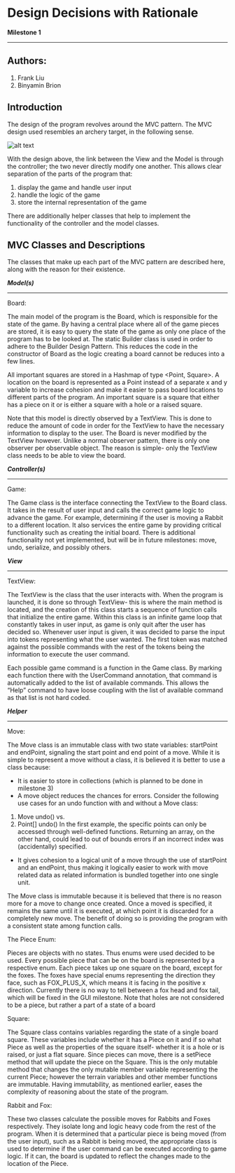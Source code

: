 Design Decisions with Rationale
===
**Milestone 1**

---

## Authors:
 1. Frank Liu
 2. Binyamin Brion

## Introduction
The design of the program revolves around the MVC pattern. The MVC design used resembles an archery target, in the following sense.
 
![alt text](https://github.com/Daniel-W-Innes/SYSC3110-Project/blob/Milestone1/docs/MVC.PNG)


With the design above, the link between the View and the Model is through the controller; the two never directly modify one another. This allows clear separation of the parts of the program that:
1. display the game and handle user input
2. handle the logic of the game
3. store the internal representation of the game

There are additionally helper classes that help to implement the functionality of the controller and the model classes. 

## MVC Classes and Descriptions

The classes that make up each part of the MVC pattern are described here, along with the reason for their existence.

**_Model(s)_**

---

Board:

The main model of the program is the Board, which is responsible for the state of the game. By having a central place where all of the game pieces are stored, it is easy to query the state of the game as only one place of the program has to be looked at. 
The static Builder class is used in order to adhere to the Builder Design Pattern. This reduces the code in the constructor of Board as the logic creating a board cannot be reduces into a few lines. 

All important squares are stored in a Hashmap of type <Point, Square>. A location on the board is represented as a Point instead of a separate x and y variable to increase cohesion and make it easier to pass board locations to different parts of the program. An important square is a square that either has a piece on it or is either a square with a hole or a raised square. 

Note that this model is directly observed by a TextView. This is done to reduce the amount of code in order for the TextView to have the necessary information to display to the user. The Board is never modified by the TextView however. Unlike a normal observer pattern, there is only one observer per observable object. The reason is simple- only the TextView class needs to be able to view the board. 

**_Controller(s)_**

---

Game:

The Game class is the interface connecting the TextView to the Board class. It takes in the result of user input and calls the correct game logic to advance the game. For example, determining if the user is moving a Rabbit to a different location. It also services the entire game by providing critical functionality such as creating the initial board.
There is additional functionality not yet implemented, but will be in future milestones: move, undo, serialize, and possibly others. 

**_View_**

---

TextView:

The TextView is the class that the user interacts with. When the program is launched, it is done so through TextView- this is where the main method is located, and the creation of this class starts a sequence of function calls that initialize the entire game.
Within this class is an infinite game loop that constantly takes in user input, as game is only quit after the user has decided so. Whenever user input is given, it was decided to parse the input into tokens representing what the user wanted. The first token was matched against the possible commands with the rest of the tokens being the information to execute the user command.


Each possible game command is a function in the Game class. By marking each function there with the UserCommand annotation, that command is automatically added to the list of available commands. This allows the “Help” command to have loose coupling with the list of available command as that list is not hard coded.

**_Helper_**

---

Move:

The Move class is an immutable class with two state variables: startPoint and endPoint, signaling the start point and end point of a move. While it is simple to represent a move without a class, it is believed it is better to use a class because: 
*	It is easier to store in collections (which is planned to be done in milestone 3)
*	A move object reduces the chances for errors. Consider the following use cases for an undo function with and without a Move class: 
1. Move undo() vs. 
2. Point[] undo()
In the first example, the specific points can only be accessed through well-defined functions. Returning an array, on the other hand, could lead to out of bounds errors if an incorrect index was (accidentally) specified.
* It gives cohesion to a logical unit of a move through the use of startPoint and an endPoint, thus making it logically easier to work with move related data as related information is bundled together into one single unit.

The Move class is immutable because it is believed that there is no reason more for a move to change once created. Once a moved is specified, it remains the same until it is executed, at which point it is discarded for a completely new move. The benefit of doing so is providing the program with a consistent state among function calls.

The Piece Enum:

Pieces are objects with no states. Thus enums were used decided to be used. Every possible piece that can be on the board is represented by a respective enum. 
Each piece takes up one square on the board, except for the foxes. The foxes have special enums representing the direction they face, such as FOX_PLUS_X, which means it is facing in the positive x direction. Currently there is no way to tell between a fox head and fox tail, which will be fixed in the GUI milestone.
Note that holes are not considered to be a piece, but rather a part of a state of a board 

Square:

The Square class contains variables regarding the state of a single board square. These variables include whether it has a Piece on it and if so what Piece as well as the properties of the square itself- whether it is a hole or is raised, or just a flat square.
Since pieces can move, there is a setPiece method that will update the piece on the Square. This is the only mutable method that changes the only mutable member variable representing the current Piece; however the terrain variables and other member functions are immutable. Having immutability, as mentioned earlier, eases the complexity of reasoning about the state of the program.

Rabbit and Fox:

These two classes calculate the possible moves for Rabbits and Foxes respectively. 
They isolate long and logic heavy code from the rest of the program. When it is determined that a particular piece is being moved (from the user input), such as a Rabbit is being moved, the appropriate class is used to determine if the user command can be executed according to game logic. If it can, the board is updated to reflect the changes made to the location of the Piece.   


